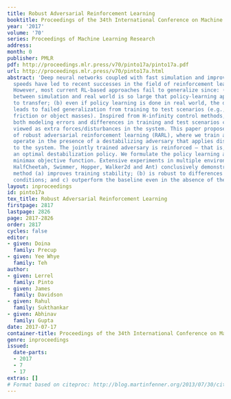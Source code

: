 ```yaml
---
title: Robust Adversarial Reinforcement Learning
booktitle: Proceedings of the 34th International Conference on Machine Learning
year: '2017'
volume: '70'
series: Proceedings of Machine Learning Research
address: 
month: 0
publisher: PMLR
pdf: http://proceedings.mlr.press/v70/pinto17a/pinto17a.pdf
url: http://proceedings.mlr.press/v70/pinto17a.html
abstract: 'Deep neural networks coupled with fast simulation and improved computational
  speeds have led to recent successes in the field of reinforcement learning (RL).
  However, most current RL-based approaches fail to generalize since: (a) the gap
  between simulation and real world is so large that policy-learning approaches fail
  to transfer; (b) even if policy learning is done in real world, the data scarcity
  leads to failed generalization from training to test scenarios (e.g., due to different
  friction or object masses). Inspired from H-infinity control methods, we note that
  both modeling errors and differences in training and test scenarios can just be
  viewed as extra forces/disturbances in the system. This paper proposes the idea
  of robust adversarial reinforcement learning (RARL), where we train an agent to
  operate in the presence of a destabilizing adversary that applies disturbance forces
  to the system. The jointly trained adversary is reinforced – that is, it learns
  an optimal destabilization policy. We formulate the policy learning as a zero-sum,
  minimax objective function. Extensive experiments in multiple environments (InvertedPendulum,
  HalfCheetah, Swimmer, Hopper, Walker2d and Ant) conclusively demonstrate that our
  method (a) improves training stability; (b) is robust to differences in training/test
  conditions; and c) outperform the baseline even in the absence of the adversary.'
layout: inproceedings
id: pinto17a
tex_title: Robust Adversarial Reinforcement Learning
firstpage: 2817
lastpage: 2826
page: 2817-2826
order: 2817
cycles: false
editor:
- given: Doina
  family: Precup
- given: Yee Whye
  family: Teh
author:
- given: Lerrel
  family: Pinto
- given: James
  family: Davidson
- given: Rahul
  family: Sukthankar
- given: Abhinav
  family: Gupta
date: 2017-07-17
container-title: Proceedings of the 34th International Conference on Machine Learning
genre: inproceedings
issued:
  date-parts:
  - 2017
  - 7
  - 17
extras: []
# Format based on citeproc: http://blog.martinfenner.org/2013/07/30/citeproc-yaml-for-bibliographies/
---
```

